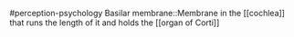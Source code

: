 #perception-psychology 
Basilar membrane::Membrane in the [[cochlea]] that runs the length of it and holds the [[organ of Corti]]
<!--SR:!2024-02-03,1,230-->